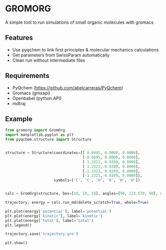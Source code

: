 GROMORG
=======

A simple tool to run simulations of small organic molecules with gromacs

Features
--------
- Use pyqchem to link first principles & molecular mechanics calculations
- Get parameters from SwissParam automatically
- Clean run without intermediate files


Requirements
------------

- PyQchem (https://github.com/abelcarreras/PyQchem)
- Gromacs (gmxapi)
- Openbabel (python API)
- mdtraj 

Example
-------

```python
from gromorg import GromOrg
import matplotlib.pyplot as plt
from pyqchem.structure import Structure


structure = Structure(coordinates=[[ 0.6695, 0.0000, 0.0000],
                                   [-0.6695, 0.0000, 0.0000],
                                   [ 1.2321, 0.9289, 0.0000],
                                   [ 1.2321,-0.9289, 0.0000],
                                   [-1.2321, 0.9289, 0.0000],
                                   [-1.2321,-0.9289, 0.0000]],
                      symbols=['C', 'C', 'H', 'H', 'H', 'H'])


calc = GromOrg(structure, box=[10, 10, 10], angles=[90, 123.570, 90], supercell=[3, 3, 3])

trajectory, energy = calc.run_md(delete_scratch=True, whole=True)

plt.plot(energy['potential'], label='potential')
plt.plot(energy['kinetic'], label='kinetic')
plt.plot(energy['total'], label='total')
plt.legend()

trajectory.save('trajectory.gro')

plt.show()
```

